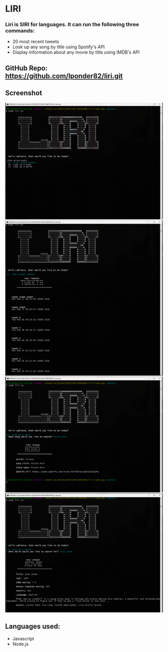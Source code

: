 # LIRI


### Liri is SIRI for languages.  It can run the following three commands:

* 20 most recent tweets
* Look up any song by title using Spotify's API
* Display information about any movie by title using IMDB's API



## GitHub Repo: https://github.com/lponder82/liri.git

## Screenshot

![Image of Command Line](/lirihome.png)
![Image of Command Line](/liritweets.png)
![Image of Command Line](/lirisongs.png)
![Image of Command Line](/lirimovies.png)




## Languages used:

* Javascript
* Node.js
